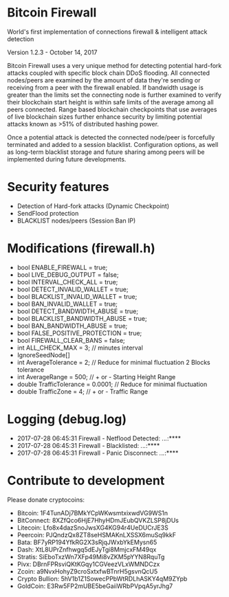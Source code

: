# Bitcoin Firewall
World's first implementation of connections firewall & intelligent attack detection

Version 1.2.3 - October 14, 2017

Bitcoin Firewall uses a very unique method for detecting potential hard-fork attacks coupled with specific block chain DDoS flooding. All connected nodes/peers are examined by the amount of data they're sending or receiving from a peer with the firewall enabled. If bandwidth usage is greater than the limits set the connecting node is further examined to verify their blockchain start height is within safe limits of the average among all peers connected. Range based blockchain checkpoints that use averages of live blockchain sizes further enhance security by limiting potential attacks known as >51% of distributed hashing power.

Once a potential attack is detected the connected node/peer is forcefully terminated and added to a session blacklist. Configuration options, as well as long-term blacklist storage and future sharing among peers will be implemented during future developments.

# Security features
- Detection of Hard-fork attacks (Dynamic Checkpoint)
- SendFlood protection
- BLACKLIST nodes/peers (Session Ban IP)

# Modifications (firewall.h)
- bool ENABLE_FIREWALL = true;
- bool LIVE_DEBUG_OUTPUT = false;
- bool INTERVAL_CHECK_ALL = true;
- bool DETECT_INVALID_WALLET = true;
- bool BLACKLIST_INVALID_WALLET = true;
- bool BAN_INVALID_WALLET = true;
- bool DETECT_BANDWIDTH_ABUSE =  true;
- bool BLACKLIST_BANDWIDTH_ABUSE = true;
- bool BAN_BANDWIDTH_ABUSE = true;
- bool FALSE_POSITIVE_PROTECTION =  true;
- bool FIREWALL_CLEAR_BANS = false;
- int ALL_CHECK_MAX = 3;  // minutes interval
- IgnoreSeedNode[]
- int AverageTolerance = 2;    // Reduce for minimal fluctuation 2 Blocks tolerance
- int AverageRange = 500;   // + or - Starting Height Range
- double TrafficTolerance = 0.0001; // Reduce for minimal fluctuation
- double TrafficZone = 4; // + or - Traffic Range

# Logging (debug.log)
- 2017-07-28 06:45:31 Firewall - Netflood Detected: *.*.*.*:****
- 2017-07-28 06:45:31 Firewall - Blacklisted: *.*.*.*:****
- 2017-07-28 06:45:31 Firewall - Panic Disconnect: *.*.*.*:****

# Contribute to development
Please donate cryptocoins:

- Bitcoin: 1F4TunADj7BMkYCpWKwsmtxixwdVG9WS1n
- BitConnect: 8XZfQco6HjE7HhyHDmJEubQVKZLSP8jDUs
- Litecoin: Lfo8x4dazSnoJwsXG4KG94r4UeDUCrJE3S
- Peercoin: PJQndzQx8ZT8seHSMAKnLXSSX6muSq9kkF
- Bata: BF7yRP194YfkRG2X3sRjqJWxbYkEMysn65
- Dash: XtL8UPrZnfhwgq5dEJyTgi8MmjcxFM49qx
- Stratis: SiEboTxzWn7XFp49Mi8vZKM5pYYN8RquTg
- Pivx: DBrnFPRsviQKtKGqy1CGVeezVLxWMNDCzx
- Zcoin: a9NvxHohyZ9croSxtxfwBTnrH5gsvnQcU5
- Crypto Bullion: 5hV1b1Z1SowecPPbWtRDLhASKY4qM9ZYpb
- GoldCoin: E3Rw5FP2mUBE5beGaiiWRbPVpqA5yrJhg7
